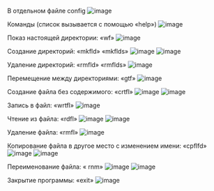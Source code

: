 В отдельном файле config
![image](https://user-images.githubusercontent.com/90391164/138667343-2a68e563-6736-4110-a965-433f232f9569.png)

Команды (список вызывается с помощью «help»)
![image](https://user-images.githubusercontent.com/90391164/138667397-09580d02-1987-422c-8beb-7c00f216c19d.png)

Показ настоящей директории: «wf»
![image](https://user-images.githubusercontent.com/90391164/138667471-bee3e179-f209-425a-9a1e-2480b3182980.png)

Создание директорий: «mkfld» «mkflds»
![image](https://user-images.githubusercontent.com/90391164/138667531-b909c6bc-6f9f-4f70-aecb-7f7b7770330e.png)
![image](https://user-images.githubusercontent.com/90391164/138667557-0894af72-7846-4b29-85ea-922c0f367453.png)

Удаление директорий: «rmfld» «rmflds»
![image](https://user-images.githubusercontent.com/90391164/138667599-92303518-f348-4ce1-bfc4-cdac53533dac.png)

Перемещение между директориями: «gtf»
![image](https://user-images.githubusercontent.com/90391164/138667643-60484732-7de7-4629-a0e8-a51e4e01f034.png)

Создание файла без содержимого: «crtfl»
![image](https://user-images.githubusercontent.com/90391164/138667700-edc4ac12-f1f8-432a-9840-85245e5d8110.png)
![image](https://user-images.githubusercontent.com/90391164/138667747-d005ba8f-2a1d-424d-88f2-a612ab0b489d.png)

Запись в файл: «wrtfl»
![image](https://user-images.githubusercontent.com/90391164/138667769-d8b215ab-d7a9-4e2c-ae2a-3f7937f765fd.png)

Чтение из файла: «rdfl»
![image](https://user-images.githubusercontent.com/90391164/138667820-da19b4ae-86bc-4540-be5b-9c1aff867598.png)
![image](https://user-images.githubusercontent.com/90391164/138667848-126606b2-74ec-4e06-8682-bd5994a1e254.png)

Удаление файла: «rmfl»
![image](https://user-images.githubusercontent.com/90391164/138667900-0d1d7e50-d389-431e-89a7-fcb5900b5d27.png)

Копирование файла в другое место с изменением имени: «cpflfd»
![image](https://user-images.githubusercontent.com/90391164/138667954-d89695b8-c8e0-4194-9e0c-feef890016f7.png)
![image](https://user-images.githubusercontent.com/90391164/138667978-0a8f2a81-52cf-4373-9689-dedcda9b7906.png)

Переименование файла: « rnm»
![image](https://user-images.githubusercontent.com/90391164/138668033-dbdab5c7-8915-4105-84e0-23959b2faac4.png)
![image](https://user-images.githubusercontent.com/90391164/138668065-216e940a-7951-4ce7-bd4e-6d7acb6ce29c.png)

Закрытие программы: «exit»
![image](https://user-images.githubusercontent.com/90391164/138668117-a966f22e-fe26-49ae-a956-b72d1634b94a.png)
